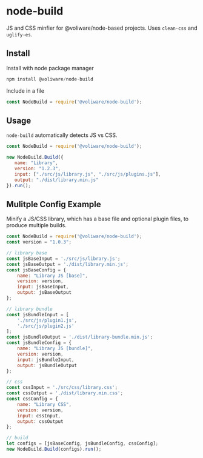# node-build
 JS and CSS minfier for @voliware/node-based projects. Uses `clean-css` and `uglify-es`. 

## Install
Install with node package manager
```js
npm install @voliware/node-build
```
Include in a file
```js
const NodeBuild = require('@voliware/node-build');
```

## Usage
`node-build` automatically detects JS vs CSS.
```js
const NodeBuild = require('@voliware/node-build');

new NodeBuild.Build({
   name: "Library",
   version: "1.2.3",
   input: ["./src/js/library.js", "./src/js/plugins.js"],
   output: "./dist/library.min.js"
}).run();
```

## Mulitple Config Example
Minify a JS/CSS library, which has a base file and optional plugin files, to produce multiple builds.

```js
const NodeBuild = require('@voliware/node-build');
const version = "1.0.3";

// library base
const jsBaseInput = './src/js/library.js';
const jsBaseOutput = './dist/library.min.js';
const jsBaseConfig = {
    name: "Library JS [base]",
    version: version,
    input: jsBaseInput,
    output: jsBaseOutput
};

// library bundle
const jsBundleInput = [
    './src/js/plugin1.js',
    './src/js/plugin2.js'
];
const jsBundleOutput = './dist/library-bundle.min.js';
const jsBundleConfig = {
    name: "Library JS [bundle]",
    version: version,
    input: jsBundleInput,
    output: jsBundleOutput
};

// css
const cssInput = './src/css/library.css';
const cssOutput = './dist/library.min.css';
const cssConfig = {
    name: "Library CSS",
    version: version,
    input: cssInput,
    output: cssOutput
};

// build
let configs = [jsBaseConfig, jsBundleConfig, cssConfig];
new NodeBuild.Build(configs).run();
```
